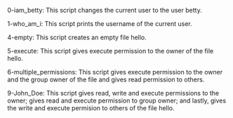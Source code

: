0-iam_betty: This script changes the current user to the user betty.

1-who_am_i: This script prints the username of the current user.

4-empty: This script creates an empty file hello.

5-execute: This script gives execute permission to the owner of the file hello.

6-multiple_permissions: This script gives execute permission to the owner and the group owner of the file and gives read permission to others.

9-John_Doe: This script gives read, write and execute permissions to the owner; gives read and execute permission to group owner; and lastly, gives the write and execute permision to others of the file hello.
